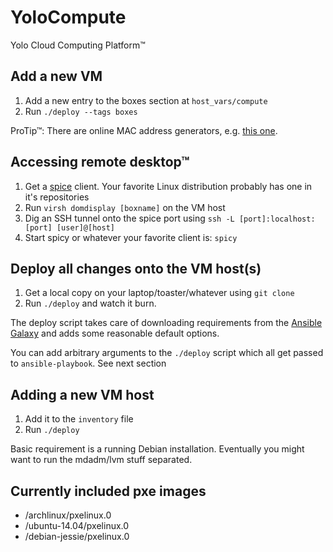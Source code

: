 # YoloCompute
Yolo Cloud Computing Platform™

## Add a new VM
1. Add a new entry to the boxes section at `host_vars/compute`
2. Run `./deploy --tags boxes`

ProTip™: There are online MAC address generators, e.g. [this one](https://justynshull.com/macgen/macgen.php).

## Accessing remote desktop™
1. Get a [spice](http://www.spice-space.org/) client. Your favorite Linux distribution probably has one in it's repositories
2. Run `virsh domdisplay [boxname]` on the VM host
3. Dig an SSH tunnel onto the spice port using `ssh -L [port]:localhost:[port] [user]@[host]`
4. Start spicy or whatever your favorite client is: `spicy`

## Deploy all changes onto the VM host(s)
1. Get a local copy on your laptop/toaster/whatever using `git clone`
2. Run `./deploy` and watch it burn.

The deploy script takes care of downloading requirements from the [Ansible Galaxy](https://galaxy.ansible.com/) and adds some reasonable default options.

You can add arbitrary arguments to the `./deploy` script which all get passed to `ansible-playbook`. See next section

## Adding a new VM host
1. Add it to the `inventory` file
2. Run `./deploy`

Basic requirement is a running Debian installation. Eventually you might want to run the mdadm/lvm stuff separated.

## Currently included pxe images
* /archlinux/pxelinux.0
* /ubuntu-14.04/pxelinux.0
* /debian-jessie/pxelinux.0


